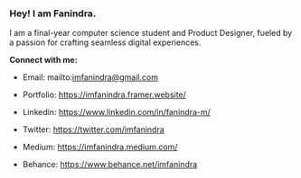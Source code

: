 ### Hey! I am Fanindra.

I am a final-year computer science student and Product Designer, fueled by a passion for crafting seamless digital experiences.


**Connect with me:**
- Email: mailto:imfanindra@gmail.com
- Portfolio: https://imfanindra.framer.website/
  
- Linkedin: https://www.linkedin.com/in/fanindra-m/
- Twitter: https://twitter.com/imfanindra
- Medium: https://imfanindra.medium.com/
- Behance: https://www.behance.net/imfanindra
